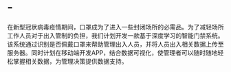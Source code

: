 # -
在新型冠状病毒疫情期间，口罩成为了进入一些封闭场所的必需品。为了减轻场所工作人员对于出入管制的负担，我们计划开发一款基于深度学习的智能门禁系统。该系统通过识别是否佩戴口罩来帮助管理出入人员，并将人员出入相关数据上传至服务器。同时计划在移动端开发APP，结合数据可视化，使管理者可以随时随地轻松掌握相关数据，为管理决策提供数据支持。
